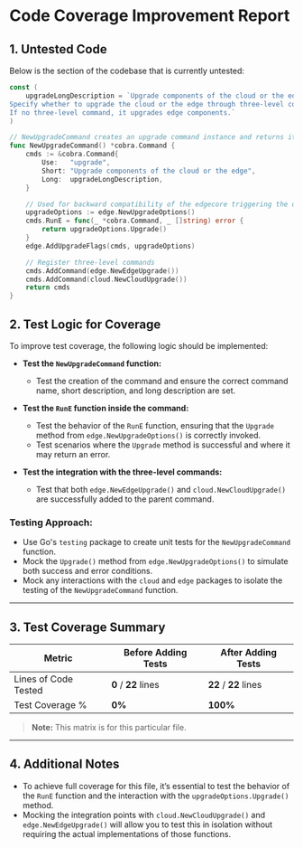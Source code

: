 
# **Code Coverage Improvement Report**

## **1. Untested Code**

Below is the section of the codebase that is currently untested:

```go
const (
	upgradeLongDescription = `Upgrade components of the cloud or the edge.
Specify whether to upgrade the cloud or the edge through three-level commands.
If no three-level command, it upgrades edge components.`
)

// NewUpgradeCommand creates an upgrade command instance and returns it.
func NewUpgradeCommand() *cobra.Command {
	cmds := &cobra.Command{
		Use:   "upgrade",
		Short: "Upgrade components of the cloud or the edge",
		Long:  upgradeLongDescription,
	}

	// Used for backward compatibility of the edgecore triggering the upgrade command
	upgradeOptions := edge.NewUpgradeOptions()
	cmds.RunE = func(_ *cobra.Command, _ []string) error {
		return upgradeOptions.Upgrade()
	}
	edge.AddUpgradeFlags(cmds, upgradeOptions)

	// Register three-level commands
	cmds.AddCommand(edge.NewEdgeUpgrade())
	cmds.AddCommand(cloud.NewCloudUpgrade())
	return cmds
}
```

## **2. Test Logic for Coverage**

To improve test coverage, the following logic should be implemented:

- **Test the `NewUpgradeCommand` function:**
    - Test the creation of the command and ensure the correct command name, short description, and long description are set.

- **Test the `RunE` function inside the command:**
    - Test the behavior of the `RunE` function, ensuring that the `Upgrade` method from `edge.NewUpgradeOptions()` is correctly invoked.
    - Test scenarios where the `Upgrade` method is successful and where it may return an error.

- **Test the integration with the three-level commands:**
    - Test that both `edge.NewEdgeUpgrade()` and `cloud.NewCloudUpgrade()` are successfully added to the parent command.

### **Testing Approach:**
- Use Go's `testing` package to create unit tests for the `NewUpgradeCommand` function.
- Mock the `Upgrade()` method from `edge.NewUpgradeOptions()` to simulate both success and error conditions.
- Mock any interactions with the `cloud` and `edge` packages to isolate the testing of the `NewUpgradeCommand` function.

---

## **3. Test Coverage Summary**

| Metric               | Before Adding Tests | After Adding Tests |
|----------------------|---------------------|--------------------|
| Lines of Code Tested | **0** / **22** lines  | **22** / **22** lines |
| Test Coverage %      | **0%**               | **100%**            |

> **Note:** This matrix is for this particular file.

---

## **4. Additional Notes**

- To achieve full coverage for this file, it’s essential to test the behavior of the `RunE` function and the interaction with the `upgradeOptions.Upgrade()` method.
- Mocking the integration points with `cloud.NewCloudUpgrade()` and `edge.NewEdgeUpgrade()` will allow you to test this in isolation without requiring the actual implementations of those functions.
